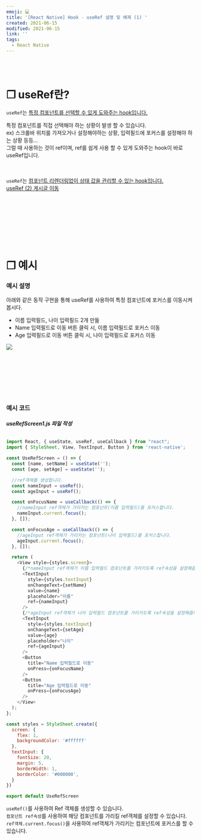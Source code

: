 ```yaml
---
emoji: 💻
title: '[React Native] Hook - useRef 설명 및 예제 (1) '
created: 2021-06-15
modified: 2021-06-15
link: ''
tags:
  - React Native
---
```

<br></br>





# **❐ useRef란?**
`useRef`는 <u>특정 컴포넌트를 선택할 수 있게 도와주는 hook입니다.</u>  

특정 컴포넌트를 직접 선택해야 하는 상황이 발생 할 수 있습니다.  
ex) 스크롤바 위치를 가져오거나 설정해야하는 상황, 입력필드에 포커스를 설정해야 하는 상황 등등...  
그럴 때 사용하는 것이 ref이며, ref를 쉽게 사용 할 수 있게 도와주는 hook이 바로 useRef입니다.  
<br></br>

`useRef`는 <u>컴포넌트 리렌더링없이 상태 값을 관리할 수 있는 hook입니다.</u>  
[useRef (2) 게시글 이동](https://sodevly.github.io/react-native-useref2)  
<br></br><br></br><br></br><br></br>





# **❐ 예시**
### **예시 설명**
아래와 같은 동작 구현을 통해 useRef를 사용하여 특정 컴포넌트에 포커스를 이동시켜 봅시다.
- 이름 입력필드, 나이 입력필드 2개 만듦
- Name 입력필드로 이동 버튼 클릭 시, 이름 입력필드로 포커스 이동
- Age 입력필드로 이동 버튼 클릭 시, 나이 입력필드로 포커스 이동  

![](/assets/react-native-useref1.gif)
<br></br><br></br><br></br><br></br>





### **예시 코드**
###### **useRefScreen1.js 파일 작성**
```javascript
import React, { useState, useRef, useCallback } from "react";
import { StyleSheet, View, TextInput, Button } from 'react-native';

const UseRefScreen = () => {
  const [name, setName] = useState('');
  const [age, setAge] = useState('');

  //ref객체를 생성합니다.
  const nameInput = useRef();
  const ageInput = useRef();

  const onFocusName = useCallback(() => {
    //nameInput ref객체가 가리키는 컴포넌트(이름 입력필드)를 포커스합니다.
    nameInput.current.focus();
  }, []);

  const onFocusAge = useCallback(() => {
    //ageInput ref객체가 가리키는 컴포넌트(나이 입력필드)를 포커스합니다.
    ageInput.current.focus();
  }, []);

  return (
    <View style={styles.screen}>
      {/*nameInput ref객체가 이름 입력필드 컴포넌트를 가리키도록 ref속성을 설정해줍니다.*/}
      <TextInput
        style={styles.textInput}
        onChangeText={setName}
        value={name}
        placeholder="이름"
        ref={nameInput}
      />
      {/*ageInput ref객체가 나이 입력필드 컴포넌트를 가리키도록 ref속성을 설정해줍니다.*/}
      <TextInput
        style={styles.textInput}
        onChangeText={setAge}
        value={age}
        placeholder="나이"
        ref={ageInput}
      />      
      <Button
        title="Name 입력필드로 이동"
        onPress={onFocusName}
      />
      <Button
        title="Age 입력필드로 이동"
        onPress={onFocusAge}
      />
    </View>
  );
};

const styles = StyleSheet.create({
  screen: {
    flex: 1,
    backgroundColor: '#ffffff'
  },
  textInput: {
    fontSize: 20,
    margin: 5,
    borderWidth: 1,
    borderColor: '#000000',
  }
})

export default UseRefScreen
```
`useRef()`를 사용하여 Ref 객체를 생성할 수 있습니다.  
`컴포넌트 ref속성`를 사용하여 해당 컴포넌트를 가리킬 ref객체를 설정할 수 있습니다.  
`ref객체.current.focus()`을 사용하여 ref객체가 가리키는 컴포넌트에 포커스를 할 수 있습니다.
<br></br><br></br>
